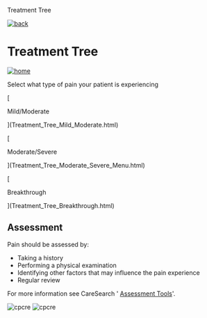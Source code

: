  Treatment Tree         

[![back](images/backarrow.png)](main_menu.html)

Treatment Tree
==============

[![home](images/homebtn.png)](main_menu.html)

Select what type of pain your patient is experiencing

[

Mild/Moderate

](Treatment_Tree_Mild_Moderate.html)

[

Moderate/Severe

](Treatment_Tree_Moderate_Severe_Menu.html)

[

Breakthrough

](Treatment_Tree_Breakthrough.html)

Assessment
----------

Pain should be assessed by:

*   Taking a history
*   Performing a physical examination
*   Identifying other factors that may influence the pain experience
*   Regular review

For more information see CareSearch ' [Assessment Tools](http://www.caresearch.com.au/caresearch/tabid/748/Default.aspx)'.

![cpcre](images/banner-long-footer-whitetext.png) ![cpcre](images/acrrm.png)